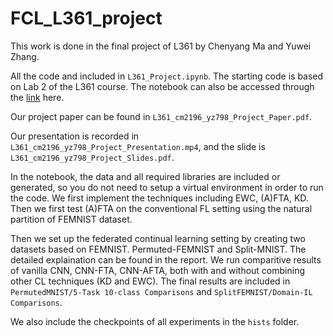 # FCL_L361_project
This work is done in the final project of L361 by Chenyang Ma and Yuwei Zhang.

All the code and included in `L361_Project.ipynb`. The starting code is based on Lab 2 of the L361 course. The notebook can also be accessed through the [link](https://colab.research.google.com/drive/1K77dGJ-UbJfcBQppnGveB68as27K2M-L?usp=sharing) here.

Our project paper can be found in `L361_cm2196_yz798_Project_Paper.pdf`. 

Our presentation is recorded in `L361_cm2196_yz798_Project_Presentation.mp4`, and the slide is `L361_cm2196_yz798_Project_Slides.pdf`.

In the notebook, the data and all required libraries are included or generated, so you do not need to setup a virtual environment in order to run the code. We first implement the techniques including EWC, (A)FTA, KD. Then we first test (A)FTA on the conventional FL setting using the natural partition of FEMNIST dataset.

Then we set up the federated continual learning setting by creating two datasets based on FEMNIST. Permuted-FEMNIST and Split-MNIST. The detailed explaination can be found in the report. We run comparitive results of vanilla CNN, CNN-FTA, CNN-AFTA, both with and without combining other CL techniques (KD and EWC). The final results are included in `PermutedMNIST/5-Task 10-class Comparisons` and `SplitFEMNIST/Domain-IL Comparisons`.

We also include the checkpoints of all experiments in the `hists` folder.